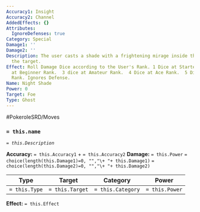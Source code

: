 ```yaml
---
Accuracy1: Insight
Accuracy2: Channel
AddedEffects: {}
Attributes:
  IgnoreDefenses: true
Category: Special
Damage1: ''
Damage2: ''
Description: The user casts a shade with a frightening mirage inside that torments
  the target.
Effect: Roll Damage Dice according to the User's Rank. 1 Dice at Starter Rank. 2 Dice
  at Beginner Rank.  3 dice at Amateur Rank.  4 Dice at Ace Rank.  5 Dice at Professional
  Rank. Ignores Defense.
Name: Night Shade
Power: 0
Target: Foe
Type: Ghost
---
```


#PokeroleSRD/Moves

### `= this.name` 
*`= this.Description`*

**Accuracy:** `= this.Accuracy1` + `= this.Accuracy2`
**Damage:** `= this.Power` `= choice(length(this.Damage1)=0, "","\+ "+ this.Damage1)` `= choice(length(this.Damage2)=0, "","\+ "+ this.Damage2)`

| Type          | Target          | Category          | Power          |
| ------------- | --------------- | ----------------  | -------------- |
| `= this.Type` | `= this.Target` | `= this.Category` | `= this.Power` | 

**Effect:** `= this.Effect`